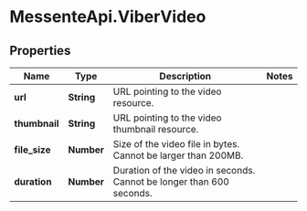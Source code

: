 # MessenteApi.ViberVideo

## Properties
Name | Type | Description | Notes
------------ | ------------- | ------------- | -------------
**url** | **String** | URL pointing to the video resource. | 
**thumbnail** | **String** | URL pointing to the video thumbnail resource. | 
**file_size** | **Number** | Size of the video file in bytes. Cannot be larger than 200MB. | 
**duration** | **Number** | Duration of the video in seconds. Cannot be longer than 600 seconds. | 


